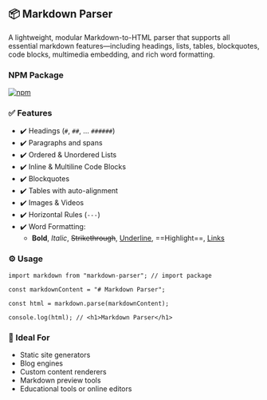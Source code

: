 ## 📦 Markdown Parser

A lightweight, modular Markdown-to-HTML parser that supports all essential markdown features—including headings, lists, tables, blockquotes, code blocks, multimedia embedding, and rich word formatting. 

### NPM Package

<a href="https://www.npmjs.com/package/@gokulvaradan/markdown-parser"><img alt="npm" src="https://img.shields.io/badge/NPM-MarkdownParser-darkgreen?style=flat-rounded&logo=npm"></a>

### ✅ Features

- ✔️ Headings (`#`, `##`, … `######`)
- ✔️ Paragraphs and spans
- ✔️ Ordered & Unordered Lists
- ✔️ Inline & Multiline Code Blocks
- ✔️ Blockquotes
- ✔️ Tables with auto-alignment
- ✔️ Images & Videos
- ✔️ Horizontal Rules (`---`)
- ✔️ Word Formatting:
  - **Bold**, *Italic*, ~~Strikethrough~~, <u>Underline</u>, ==Highlight==, [Links](https://example.com)

### ⚙️ Usage

```
import markdown from "markdown-parser"; // import package

const markdownContent = "# Markdown Parser";

const html = markdown.parse(markdownContent);

console.log(html); // <h1>Markdown Parser</h1>
```

### 🧩 Ideal For

- Static site generators
- Blog engines
- Custom content renderers
- Markdown preview tools
- Educational tools or online editors
